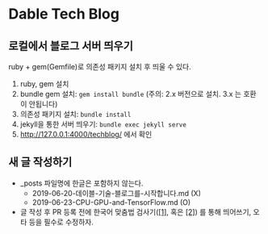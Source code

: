 Dable Tech Blog
===============

로컬에서 블로그 서버 띄우기
--------------------------

ruby + gem(Gemfile)로 의존성 패키지 설치 후 띄울 수 있다.

 1. ruby, gem 설치
 2. bundle gem 설치: `gem install bundle` (주의: 2.x 버전으로 설치. 3.x 는 호환이 안됩니다)
 3. 의존성 패키지 설치: `bundle install`
 4. jekyll을 통한 서버 띄우기: `bundle exec jekyll serve`
 5. http://127.0.0.1:4000/techblog/ 에서 확인

새 글 작성하기
---------------

 * \_posts 파일명에 한글은 포함하지 않는다.
   * 2019-06-20-데이블-기술-블로그를-시작합니다.md (X)
   * 2019-06-23-CPU-GPU-and-TensorFlow.md (O)
 * 글 작성 후 PR 등록 전에 한국어 맞춤법 검사기([[1]](http://speller.cs.pusan.ac.kr/), 혹은 [[2]](https://www.saramin.co.kr/zf_user/tools/character-counter)) 를 통해 띄어쓰기, 오타 등을 필수로 수정하자.

